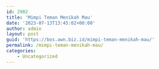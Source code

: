 ```yaml
---
id: 2902
title: 'Mimpi Teman Menikah Mau'
date: '2023-07-13T13:45:02+00:00'
author: admin
layout: post
guid: 'https://bos.awn.biz.id/mimpi-teman-menikah-mau/'
permalink: /mimpi-teman-menikah-mau/
categories:
    - Uncategorized
---
```


